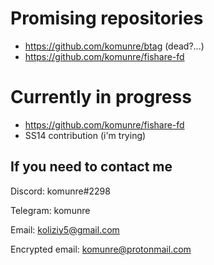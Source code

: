 # Promising repositories
* https://github.com/komunre/btag (dead?...)
* https://github.com/komunre/fishare-fd

# Currently in progress
* https://github.com/komunre/fishare-fd
* SS14 contribution (i'm trying)

## If you need to contact me
Discord: komunre#2298

Telegram: komunre

Email: koliziy5@gmail.com

Encrypted email: komunre@protonmail.com

<!--
**komunre/komunre** is a ✨ _special_ ✨ repository because its `README.md` (this file) appears on your GitHub profile.

Here are some ideas to get you started:

- 🔭 I’m currently working on ...
- 🌱 I’m currently learning ...
- 👯 I’m looking to collaborate on ...
- 🤔 I’m looking for help with ...
- 💬 Ask me about ...
- 📫 How to reach me: ...
- 😄 Pronouns: ...
- ⚡ Fun fact: ...
-->
